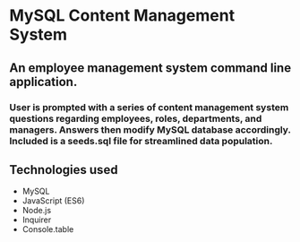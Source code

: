 # MySQL Content Management System

## An employee management system command line application. 

### User is prompted with a series of content management system questions regarding employees, roles, departments, and managers. Answers then modify MySQL database accordingly. Included is a seeds.sql file for streamlined data population.





## Technologies used
* MySQL
* JavaScript (ES6)
* Node.js
* Inquirer
* Console.table